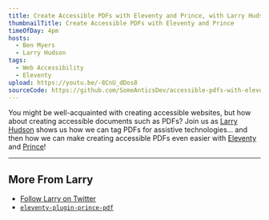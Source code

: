 ```yaml
---
title: Create Accessible PDFs with Eleventy and Prince, with Larry Hudson
thumbnailTitle: Create Accessible PDFs with Eleventy and Prince
timeOfDay: 4pm
hosts:
  - Ben Myers
  - Larry Hudson
tags:
  - Web Accessibility
  - Eleventy
upload: https://youtu.be/-8CnU_dDos8
sourceCode: https://github.com/SomeAnticsDev/accessible-pdfs-with-eleventy
---
```


You might be well-acquainted with creating accessible websites, but how about creating accessible documents such as <abbr>PDFs</abbr>? Join us as [Larry Hudson](https://twitter.com/larryhudsondev) shows us how we can tag <abbr>PDFs</abbr> for assistive technologies… and then how we can make creating accessible <abbr>PDFs</abbr> even easier with [Eleventy](https://11ty.dev) and [Prince](https://www.princexml.com/)!

---

## More From Larry

- [Follow Larry on Twitter](https://twitter.com/larryhudsondev)
- [`eleventy-plugin-prince-pdf`](https://github.com/larryhudson/eleventy-plugin-prince-pdf)